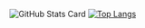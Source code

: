 ![GitHub Stats Card](https://github-readme-stats.vercel.app/api?username=jiko797torayo&bg_color=30,e96443,904e95&title_color=fff&text_color=fff&icon_color=fff&count_private=true&show_icons=true)
[![Top Langs](https://github-readme-stats.vercel.app/api/top-langs/?username=jiko797torayo&hide=html,css,swift)](https://github.com/anuraghazra/github-readme-stats)

<!--
**jiko797torayo/jiko797torayo** is a ✨ _special_ ✨ repository because its `README.md` (this file) appears on your GitHub profile.

Here are some ideas to get you started:

- 🔭 I’m currently working on ...
- 🌱 I’m currently learning ...
- 👯 I’m looking to collaborate on ...
- 🤔 I’m looking for help with ...
- 💬 Ask me about ...
- 📫 How to reach me: ...
- 😄 Pronouns: ...
- ⚡ Fun fact: ...
-->
